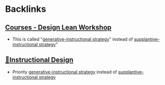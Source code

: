 
# Backlinks
## [Courses - Design Lean Workshop](<Courses - Design Lean Workshop.md>)
- This is called "[generative-instructional strategy](<generative-instructional strategy.md>)" instead of [supplantive-instructional strategy](<supplantive-instructional strategy.md>)"

## [🌱Instructional Design](<🌱Instructional Design.md>)
- Priority [generative-instructional strategy](<generative-instructional strategy.md>) instead of [supplantive-instructional strategy](<supplantive-instructional strategy.md>)


